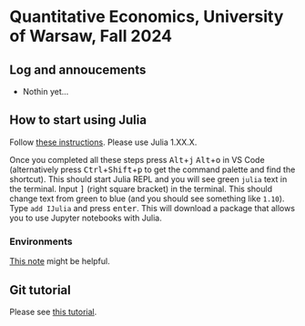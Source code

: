 # Quantitative Economics, University of Warsaw, Fall 2024 


## Log and annoucements 

+ Nothin yet... 

## How to start using Julia
Follow [these instructions](https://code.visualstudio.com/docs/languages/julia). Please use Julia 1.XX.X.

Once you completed all these steps press <kbd>Alt</kbd>+<kbd>j</kbd> <kbd>Alt</kbd>+<kbd>o</kbd> in VS Code (alternatively press <kbd>Ctrl</kbd>+<kbd>Shift</kbd>+<kbd>p</kbd> to get the command palette and find the shortcut). This should start Julia REPL and you will see green `julia` text in the terminal. Input <kbd>]</kbd> (right square bracket) in the terminal. This should change text from green to blue (and you should see something like `1.10`). Type `add IJulia` and press <kbd>enter</kbd>. This will download a package that allows you to use Jupyter notebooks with Julia.

### Environments
[This note](https://jkrumbiegel.com/pages/2022-08-26-pkg-introduction/) might be helpful.

## Git tutorial 
Please see [this tutorial](https://swcarpentry.github.io/git-novice/).   
